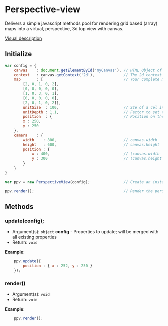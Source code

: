 # Perspective-view

Delivers a simple javascript methods pool for rendering grid based (array) maps into a virtual, perspective, 3d top view
with canvas.

[Visual description](https://raw.githubusercontent.com/hans-sperling/perspective-view/master/dev/img/visual-description.png)


## Initialize

```javascript
var config = {
    canvas    : document.getElementById('myCanvas'), // HTML Object of the canvas
    context   : canvas.getContext('2d'),             // The 2d context of the canvas 
    map       : [                                    // Your complete map
        [2, 0, 1, 0, 2], 
        [0, 0, 0, 0, 0],
        [1, 0, 3, 0, 1],
        [0, 0, 0, 0, 0],
        [2, 0, 1, 0, 2]],
        unitSize  : 100,                             // Sze of a cel in the grid
        unitDepth : 1.1,                             // Factor to set the depth (height) of an object
        position  : {                                // Position on the map in px for the center of the visible part
        x : 250,
        y : 250
    },
    camera    : {
        width    : 800,                              // canvas.width
        height   : 600,                              // canvas.height
        position : {
            x : 400,                                 // (canvas.width  / 2)
            y : 300                                  // (canvas.height / 2)
        }
    }
}

var ppv = new PerspectiveView(config);               // Create an instance of perspective-view with your config

ppv.render();                                        // Render the perspective-view of the given map

```


## Methods

### update(config);
- Argument(s): `object` **config** - Properties to update; will be merged with all existing properties
- Return: `void`

**Example**:
```javascript
    ppv.update({
        position : { x : 252, y : 250 }
    }); 
```

### render()

- Argument(s): `void`
- Return: `void`

**Example**:
```javascript
    ppv.render(); 
```